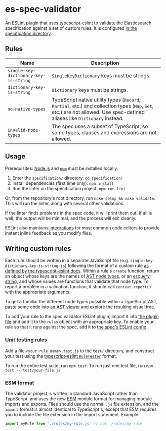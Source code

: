 # es-spec-validator

An [ESLint](https://eslint.org/) plugin that uses [typescript-eslint](https://typescript-eslint.io/) to validate the Elasticsearch specification against a set of custom rules.
It is configured [in the specification directory](../specification/eslint.config.js).

## Rules

| Name                                  | Description |
|---------------------------------------| - |
| `single-key-dictionary-key-is-string` | `SingleKeyDictionary` keys must be strings. |
| `dictionary-key-is-string`            | `Dictionary` keys must be strings. |
| `no-native-types`                     | TypeScript native utility types (`Record`, `Partial`, etc.) and collection types (`Map`, `Set`, etc.) are not allowed. Use spec-defined aliases like `Dictionary` instead. |
| `invalid-node-types`                  | The spec uses a subset of TypeScript, so some types, clauses and expressions are not allowed. |

## Usage

Prerequisites: [Node.js](https://nodejs.org) and [`npm`](https://docs.npmjs.com/downloading-and-installing-node-js-and-npm) must be installed locally.

1. Enter the `specification/` directory: `cd specification/`
1. Install dependencies (first time only): `npm install`
1. Run the linter on the specification project: `npm run lint`

Or, from the repository's root directory, run `make setup && make validate`.
This will run the linter, along with several other validations.

If the linter finds problems in the spec code, it will print them out.
If all is well, the output will be minimal, and the process will exit cleanly.

ESLint also maintains [integrations](https://eslint.org/docs/latest/use/integrations#editors) for most common code editors to provide instant inline feedback as you modify files.

## Writing custom rules

Each rule should be written in a separate JavaScript file (e.g. `single-key-dictionary-key-is-string.js`) following the format of a custom rule [as defined by the typescript-eslint docs](https://typescript-eslint.io/developers/custom-rules).
Within a rule's `create` function, return an object whose keys are the names of [AST node types](https://typescript-eslint.io/packages/typescript-estree/ast-spec), or an [esquery string](https://github.com/estools/esquery), and whose values are functions that validate that node type.
To report a problem in a validation function, it should call `context.report()` with the appropriate arguments.

To get a familiar the different node types possible within a TypeScript AST, paste some code into [an AST viewer](https://ts-ast-viewer.com/) and explore the resulting visual tree.

To add your rule to the spec validator ESLint plugin, import it into [the plugin file](./eslint-plugin-es-spec.js) and add it to the `rules` object with an appropriate key.
To enable your rule so that it runs against the spec, add it to [the spec's ESLint config](../specification/eslint.config.js).

### Unit testing rules

Add a file `<your rule name>.test.js` to the `test/` directory, and construct your test using the [typescript-eslint `RuleTester`](https://typescript-eslint.io/packages/rule-tester/) format.

To run the entire test suite, run `npm test`.
To run just one test file, run `npm test -- test/your-file.js`

### ESM format

The validator project is written in standard JavaScript rather than TypeScript, and uses the new [ESM](https://nodejs.org/api/esm.html) module format for managing module imports and exports.
Files should use the normal `.js` file extension, and the `import` format is almost identical to TypeScript's, except that ESM requires you to include the file extension in the import statement. Example:

```js
import myRule from './rules/my-rule.js' // not ./rules/my-rule
```

